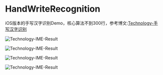 # HandWriteRecognition
iOS版本的手写汉字识别Demo，核心算法不到300行，参考博文:[Technology-手写汉字识别](http://www.linyibin.cn/2016/11/10/technology-IME-HandWritingRecognization/)

![Technology-IME-Result](http://www.linyibin.cn/images/Technology-IME-Result-Wo.png)

![Technology-IME-Result](http://www.linyibin.cn/images/Technology-IME-Result-Ai.png)

![Technology-IME-Result](http://www.linyibin.cn/images/Technology-IME-Result-Shuai.png)

![Technology-IME-Result](http://www.linyibin.cn/images/Technology-IME-Result-Ke.png)
